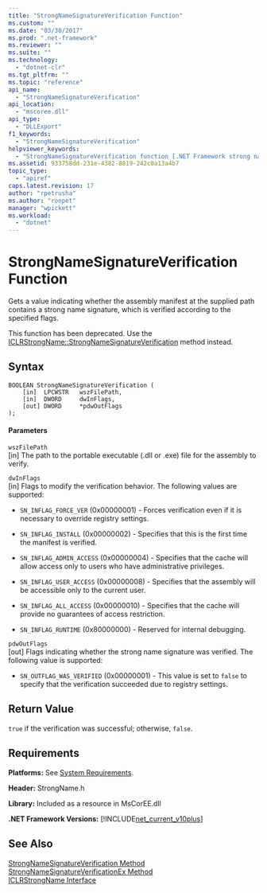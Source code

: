 ```yaml
---
title: "StrongNameSignatureVerification Function"
ms.custom: ""
ms.date: "03/30/2017"
ms.prod: ".net-framework"
ms.reviewer: ""
ms.suite: ""
ms.technology: 
  - "dotnet-clr"
ms.tgt_pltfrm: ""
ms.topic: "reference"
api_name: 
  - "StrongNameSignatureVerification"
api_location: 
  - "mscoree.dll"
api_type: 
  - "DLLExport"
f1_keywords: 
  - "StrongNameSignatureVerification"
helpviewer_keywords: 
  - "StrongNameSignatureVerification function [.NET Framework strong naming]"
ms.assetid: 933758dd-231e-4382-8819-242c0a13a4b7
topic_type: 
  - "apiref"
caps.latest.revision: 17
author: "rpetrusha"
ms.author: "ronpet"
manager: "wpickett"
ms.workload: 
  - "dotnet"
---
```

# StrongNameSignatureVerification Function
Gets a value indicating whether the assembly manifest at the supplied path contains a strong name signature, which is verified according to the specified flags.  
  
 This function has been deprecated. Use the [ICLRStrongName::StrongNameSignatureVerification](../../../../docs/framework/unmanaged-api/hosting/iclrstrongname-strongnamesignatureverification-method.md) method instead.  
  
## Syntax  
  
```  
BOOLEAN StrongNameSignatureVerification (  
    [in]  LPCWSTR   wszFilePath,  
    [in]  DWORD     dwInFlags,  
    [out] DWORD     *pdwOutFlags  
);  
```  
  
#### Parameters  
 `wszFilePath`  
 [in] The path to the portable executable (.dll or .exe) file for the assembly to verify.  
  
 `dwInFlags`  
 [in] Flags to modify the verification behavior. The following values are supported:  
  
-   `SN_INFLAG_FORCE_VER` (0x00000001) - Forces verification even if it is necessary to override registry settings.  
  
-   `SN_INFLAG_INSTALL` (0x00000002) - Specifies that this is the first time the manifest is verified.  
  
-   `SN_INFLAG_ADMIN_ACCESS` (0x00000004) - Specifies that the cache will allow access only to users who have administrative privileges.  
  
-   `SN_INFLAG_USER_ACCESS` (0x00000008) - Specifies that the assembly will be accessible only to the current user.  
  
-   `SN_INFLAG_ALL_ACCESS` (0x00000010) - Specifies that the cache will provide no guarantees of access restriction.  
  
-   `SN_INFLAG_RUNTIME` (0x80000000) - Reserved for internal debugging.  
  
 `pdwOutFlags`  
 [out] Flags indicating whether the strong name signature was verified. The following value is supported:  
  
-   `SN_OUTFLAG_WAS_VERIFIED` (0x00000001) - This value is set to `false` to specify that the verification succeeded due to registry settings.  
  
## Return Value  
 `true` if the verification was successful; otherwise, `false`.  
  
## Requirements  
 **Platforms:** See [System Requirements](../../../../docs/framework/get-started/system-requirements.md).  
  
 **Header:** StrongName.h  
  
 **Library:** Included as a resource in MsCorEE.dll  
  
 **.NET Framework Versions:** [!INCLUDE[net_current_v10plus](../../../../includes/net-current-v10plus-md.md)]  
  
## See Also  
 [StrongNameSignatureVerification Method](../../../../docs/framework/unmanaged-api/hosting/iclrstrongname-strongnamesignatureverification-method.md)  
 [StrongNameSignatureVerificationEx Method](../../../../docs/framework/unmanaged-api/hosting/iclrstrongname-strongnamesignatureverificationex-method.md)  
 [ICLRStrongName Interface](../../../../docs/framework/unmanaged-api/hosting/iclrstrongname-interface.md)
